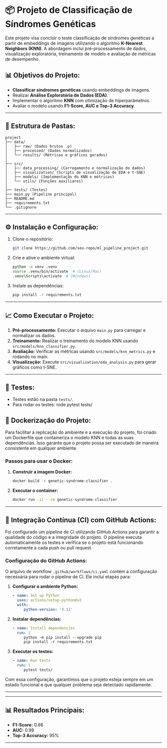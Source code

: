 # 📦 Projeto de Classificação de Síndromes Genéticas

Este projeto visa concluir o teste classificação de síndromes genéticas a partir de embeddings de imagens utilizando o algoritmo **K-Nearest Neighbors (KNN)**. A abordagem inclui pré-processamento de dados, visualização exploratória, treinamento de modelo e avaliação de métricas de desempenho.

## 📊 **Objetivos do Projeto:**
- **Classificar síndromes genéticas** usando embeddings de imagens.  
- Realizar **Análise Exploratória de Dados (EDA)**.  
- Implementar o algoritmo **KNN** com otimização de hiperparâmetros.  
- Avaliar o modelo usando **F1-Score, AUC e Top-3 Accuracy**.  

---

## 📁 **Estrutura de Pastas:**

```plaintext
project
├── data/
│   ├── raw/ (Dados brutos .p)
│   ├── processed/ (Dados normalizados)
│   └── results/ (Métricas e gráficos gerados)
│
├── src/
│   ├── data_processing/ (Carregamento e normalização de dados)
│   ├── visualization/ (Scripts de visualização de EDA e t-SNE)
│   ├── models/ (Implementação do KNN e métricas)
│   └── utils/ (Funções auxiliares)
│
├── tests/ (Testes)
├── main.py (Pipeline principal)
├── README.md
├── requirements.txt
└── .gitignore
```

---

## ⚙️ **Instalação e Configuração:**

1. Clone o repositório:
   ```bash
   git clone https://github.com/seu-repo/ml_pipeline_project.git
   ```
2. Crie e ative o ambiente virtual:
   ```bash
   python -m venv .venv
   source .venv/bin/activate  # (Linux/Mac)
   .venv\Scripts\activate  # (Windows)
   ```
3. Instale as dependências:
   ```bash
   pip install -r requirements.txt
   ```

---

## 📈 **Como Executar o Projeto:**
1. **Pré-processamento:** Executar o arquivo `main.py` para carregar e normalizar os dados.
2. **Treinamento:** Realizar o treinamento do modelo KNN usando `src/models/knn_classifier.py`.
3. **Avaliação:** Verificar as métricas usando `src/models/knn_metrics.py` e rodando no main.
4. **Visualização:** Execute `src/visualization/eda_analysis.py` para gerar gráficos como t-SNE.

---

## 🧪 **Testes:**
- Testes estão na pasta `tests/`.  
- Para rodar os testes:  rode pytest tests/  

## 🐳 **Dockerização do Projeto:**

Para facilitar a replicação do ambiente e a execução do projeto, foi criado um Dockerfile que containeriza o modelo KNN e todas as suas dependências. Isso garante que o projeto possa ser executado de maneira consistente em qualquer ambiente.

### **Passos para usar o Docker:**

1. **Construir a imagem Docker:**
    ```bash
    docker build -t genetic-syndrome-classifier .
    ```
2. **Executar o container:**
    ```bash
    docker run -it --rm genetic-syndrome-classifier
    ```

---

## 🚀 **Integração Contínua (CI) com GitHub Actions:**

Foi configurado um pipeline de CI utilizando GitHub Actions para garantir a qualidade do código e a integridade do projeto. O pipeline executa automaticamente os testes e verifica se o projeto está funcionando corretamente a cada push ou pull request.

### **Configuração do GitHub Actions:**

O arquivo de workflow `.github/workflows/ci.yaml` contém a configuração necessária para rodar o pipeline de CI. Ele inclui etapas para:

1. **Configurar o ambiente Python:**
    ```yaml
    - name: Set up Python
      uses: actions/setup-python@v2
      with:
         python-version: '3.11'
    ```
2. **Instalar dependências:**
    ```yaml
    - name: Install dependencies
      run: |
         python -m pip install --upgrade pip
         pip install -r requirements.txt
    ```
3. **Executar os testes:**
    ```yaml
    - name: Run tests
      run: |
         pytest tests/
    ```

Com essa configuração, garantimos que o projeto esteja sempre em um estado funcional e que qualquer problema seja detectado rapidamente.

---
---

## 📊 **Resultados Principais:**
- **F1-Score:** 0.86
- **AUC:** 0.98
- **Top-3 Accuracy:** 95%

---

